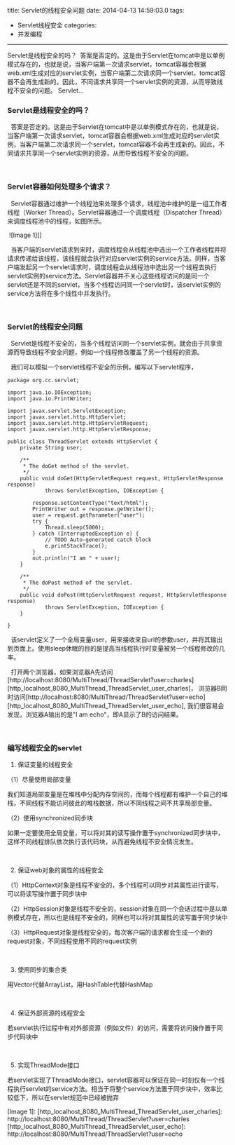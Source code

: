 title: Servlet的线程安全问题
date: 2014-04-13 14:59:03.0
tags:
- Servlet线程安全
categories:
- 并发编程

---

Servlet是线程安全的吗？  答案是否定的。这是由于Servlet在tomcat中是以单例模式存在的，也就是说，当客户端第一次请求servlet，tomcat容器会根据web.xml生成对应的servlet实例，当客户端第二次请求同一个servlet，tomcat容器不会再生成新的。因此，不同请求共享同一个servlet实例的资源，从而导致线程不安全的问题。 Servlet...

<!-- more -->

### Servlet是线程安全的吗？ ###

  答案是否定的。这是由于Servlet在tomcat中是以单例模式存在的，也就是说，当客户端第一次请求servlet，tomcat容器会根据web.xml生成对应的servlet实例，当客户端第二次请求同一个servlet，tomcat容器不会再生成新的。因此，不同请求共享同一个servlet实例的资源，从而导致线程不安全的问题。

 

### Servlet容器如何处理多个请求？ ###

  Servlet容器通过维护一个线程池来处理多个请求，线程池中维护的是一组工作者线程（Worker Thread）。Servlet容器通过一个调度线程（Dispatcher Thread）来调度线程池中的线程，如图所示。

 ![Image 1][]

  当客户端的servlet请求到来时，调度线程会从线程池中选出一个工作者线程并将请求传递给该线程，该线程就会执行对应servlet实例的service方法。同样，当客户端发起另一个servlet请求时，调度线程会从线程池中选出另一个线程去执行servlet实例的service方法。Servlet容器并不关心这些线程访问的是同一个servlet还是不同的servlet，当多个线程访问同一个servlet时，该servlet实例的service方法将在多个线性中并发执行。

 

### Servlet的线程安全问题 ###

  Servlet是线程不安全的，当多个线程访问同一个servlet实例，就会由于共享资源而导致线程不安全问题，例如一个线程修改覆盖了另一个线程的资源。

  我们可以模拟一个servlet线程不安全的示例，编写以下servlet程序，

    package org.cc.servlet;
    
    import java.io.IOException;
    import java.io.PrintWriter;
    
    import javax.servlet.ServletException;
    import javax.servlet.http.HttpServlet;
    import javax.servlet.http.HttpServletRequest;
    import javax.servlet.http.HttpServletResponse;
    
    public class ThreadServlet extends HttpServlet {
    	private String user;
    
    	/**
    	 * The doGet method of the servlet.
    	 */
    	public void doGet(HttpServletRequest request, HttpServletResponse response)
    			throws ServletException, IOException {
    
    		response.setContentType("text/html");
    		PrintWriter out = response.getWriter();
    		user = request.getParameter("user");
    		try {
    			Thread.sleep(5000);
    		} catch (InterruptedException e) {
    			// TODO Auto-generated catch block
    			e.printStackTrace();
    		}
    		out.println("I am " + user);
    	}
    
    	/**
    	 * The doPost method of the servlet.
    	 */
    	public void doPost(HttpServletRequest request, HttpServletResponse response)
    			throws ServletException, IOException {
    	}
    
    }

  该servlet定义了一个全局变量user，用来接收来自url的参数user，并将其输出到页面上。使用sleep休眠的目的是提高当线程执行时变量被另一个线程修改的几率。

  打开两个浏览器，如果浏览器A先访问[http://localhost:8080/MultiThread/ThreadServlet?user=charles][http_localhost_8080_MultiThread_ThreadServlet_user_charles]， 浏览器B同时访问[http://localhost:8080/MultiThread/ThreadServlet?user=echo][http_localhost_8080_MultiThread_ThreadServlet_user_echo], 我们很容易会发现，浏览器A输出的是"I am echo"，即A显示了B的访问结果。

 

### 编写线程安全的servlet ###

1. 保证变量的线程安全

（1）尽量使用局部变量

我们知道局部变量是在堆栈中分配内存空间的，而每个线程都有维护一个自己的堆栈，不同线程不能访问彼此的堆栈数据，所以不同线程之间不共享局部变量。

（2）使用synchronized同步块

如果一定要使用全局变量，可以将对其的读写操作置于synchronized同步块中，这样不同线程排队依次执行该代码块，从而避免线程不安全情况发生。

 

2. 保证web对象的属性的线程安全

（1）HttpContext对象是线程不安全的，多个线程可以同步对其属性进行读写，可以将读写操作置于同步块中

（2）HttpSession对象是线程不安全的，session对象在同一个会话过程中是以单例模式存在，所以也是线程不安全的，同样也可以将对其属性的读写置于同步块中

（3）HttpRequest对象是线程安全的，每次客户端的请求都会生成一个新的request对象，不同线程使用不同的request实例

 

3. 使用同步的集合类

用Vector代替ArrayList，用HashTable代替HashMap

 

4. 保证外部资源的线程安全

若servlet执行过程中有对外部资源（例如文件）的访问，需要将访问操作置于同步代码块中

 

5. 实现ThreadMode接口

若servlet实现了ThreadMode接口，servlet容器可以保证在同一时刻仅有一个线程执行servlet的service方法。相当于将整个service方法置于同步块中，效率比较低下，所以在servlet规范中已经被抛弃


[Image 1]: 
[http_localhost_8080_MultiThread_ThreadServlet_user_charles]: http://localhost:8080/MultiThread/ThreadServlet?user=charles
[http_localhost_8080_MultiThread_ThreadServlet_user_echo]: http://localhost:8080/MultiThread/ThreadServlet?user=echo